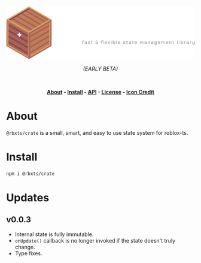 <br>
<p align="center">
<img src="./docs/images/CLogo.png" alt="Crate">
</P>
<p align="center">
<i>(EARLY BETA)</i>
</p>

<br>

<p align="center">
<b>
<a href="https://neohertz.dev/docs/crate/about">About</a>
<a> - </a>
<a href="https://neohertz.dev/docs/crate/install">Install</a>
<a> - </a>
<a href="https://neohertz.dev/docs/crate/api">API</a>
<a> - </a>
<a href="https://www.mit.edu/~amini/LICENSE.md">License</a>
<a> - </a>
<a href="https://www.flaticon.com/free-icons/wooden-box">Icon Credit</a>
</b>
</p>


# About
`@rbxts/crate` is a small, smart, and easy to use state system for roblox-ts.<br>

# Install
```bash
npm i @rbxts/crate
```

# Updates

## v0.0.3
- Internal state is fully immutable.
- `onUpdate()` callback is no longer invoked if the state doesn't truly change.
- Type fixes.